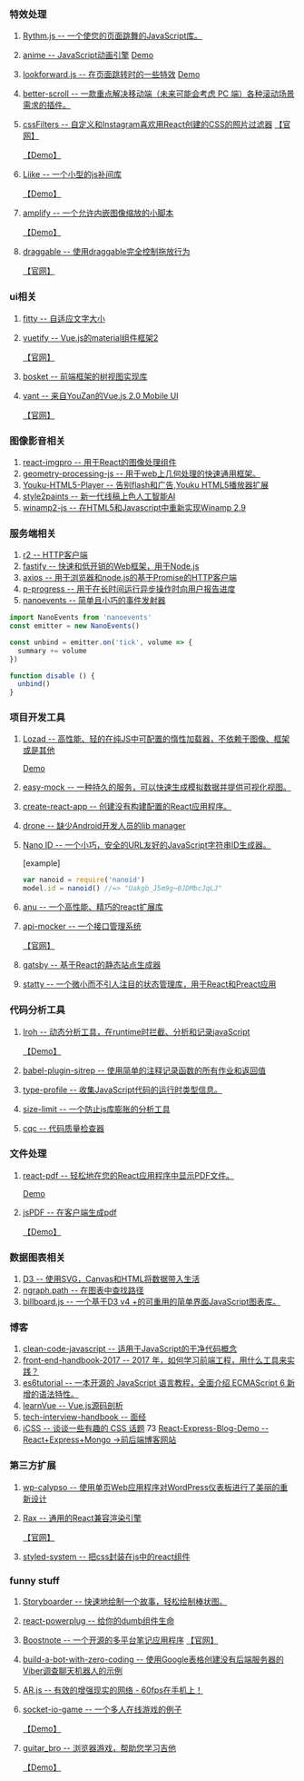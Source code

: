 ### 特效处理
1. [Rythm.js  --  一个使您的页面跳舞的JavaScript库。](https://github.com/Okazari/Rythm.js)
2. [anime -- JavaScript动画引擎](https://github.com/juliangarnier/anime)
    [Demo](https://okazari.github.io/Rythm.js/)
3. [lookforward.js -- 在页面跳转时的一些特效](https://github.com/appleple/lookforward)
    [Demo](https://appleple.github.io/lookforward/)
4. [better-scroll -- 一款重点解决移动端（未来可能会考虑 PC 端）各种滚动场景需求的插件。](https://github.com/ustbhuangyi/better-scroll)
5. [cssFilters -- 自定义和Instagram喜欢用React创建的CSS的照片过滤器](https://github.com/ghosh/cssFilters) [【官网】](http://www.cssfilters.co/)
    
    [【Demo】](https://ustbhuangyi.github.io/better-scroll/#/examples)
6. [Liike -- 一个小型的js补间库](https://github.com/LiikeJS/Liike)

    [【Demo】](https://liike.js.org/)
7. [amplify -- 一个允许内嵌图像缩放的小脚本](https://github.com/charlestati/amplify)
    
    [【Demo】](https://charlestati.github.io/amplify/)
8. [draggable -- 使用draggable完全控制拖放行为](https://github.com/Shopify/draggable)
    
    [【官网】](https://shopify.github.io/draggable/)
### ui相关
1. [fitty -- 自适应文字大小](https://github.com/rikschennink/fitty)
2. [vuetify -- Vue.js的material组件框架2](https://github.com/vuetifyjs/vuetify)
    
    [【官网】](https://vuetifyjs.com/)
3. [bosket -- 前端框架的树视图实现库](https://github.com/elbywan/bosket)
4. [vant -- 来自YouZan的Vue.js 2.0 Mobile UI](https://github.com/youzan/vant)
    
    [【官网】](https://www.youzanyun.com/zanui/vue/component/loading)
### 图像影音相关
1. [react-imgpro  --  用于React的图像处理组件](https://github.com/nitin42/react-imgpro)
2. [geometry-processing-js -- 用于web上几何处理的快速通用框架。](https://github.com/GeometryCollective/geometry-processing-js)
3. [Youku-HTML5-Player  -- 告别flash和广告,Youku HTML5播放器扩展](https://github.com/esterTion/Youku-HTML5-Player)
4. [style2paints -- 新一代线稿上色人工智能AI](https://github.com/lllyasviel/style2paints)
5. [winamp2-js -- 在HTML5和Javascript中重新实现Winamp 2.9](https://github.com/captbaritone/winamp2-js)
### 服务端相关
1. [r2 -- HTTP客户端](https://github.com/mikeal/r2)
2. [fastify -- 快速和低开销的Web框架，用于Node.js](https://github.com/fastify/fastify)
3. [axios  --  用于浏览器和node.js的基于Promise的HTTP客户端](https://github.com/mzabriskie/axios)
4. [p-progress -- 用于在长时间运行异步操作时向用户报告进度](https://github.com/sindresorhus/p-progress)
5. [nanoevents -- 简单且小巧的事件发射器](https://github.com/ai/nanoevents)
```js
import NanoEvents from 'nanoevents'
const emitter = new NanoEvents()

const unbind = emitter.on('tick', volume => {
  summary += volume
})

function disable () {
  unbind()
}
```
### 项目开发工具
1. [Lozad -- 高性能、轻的在纯JS中可配置的惰性加载器，不依赖于图像、框架或是其他](https://github.com/ApoorvSaxena/lozad.js)

    [Demo](https://apoorv.pro/lozad.js/demo/index.html)
2. [easy-mock  --  一种持久的服务，可以快速生成模拟数据并提供可视化视图。](https://github.com/easy-mock/easy-mock)
3. [create-react-app -- 创建没有构建配置的React应用程序。](https://github.com/facebookincubator/create-react-app)
4. [drone -- 缺少Android开发人员的lib manager](https://github.com/cesarferreira/drone)
5. [Nano ID -- 一个小巧，安全的URL友好的JavaScript字符串ID生成器。](https://github.com/ai/nanoid)
    
    [example]
    ```js
    var nanoid = require('nanoid')
    model.id = nanoid() //=> "Uakgb_J5m9g~0JDMbcJqLJ"
    ```
6. [anu -- 一个高性能、精巧的react扩展库](https://github.com/RubyLouvre/anu)
7. [api-mocker -- 一个接口管理系统](https://github.com/DXY-F2E/api-mocker)

    [【官网】](https://rubylouvre.github.io/anu/)
8. [gatsby -- 基于React的静态站点生成器](https://github.com/gatsbyjs/gatsby)
9. [statty -- 一个微小而不引人注目的状态管理库，用于React和Preact应用](https://github.com/vesparny/statty)
### 代码分析工具
1. [Iroh -- 动态分析工具，在runtime时拦截、分析和记录javaScript](https://github.com/maierfelix/Iroh)

    [【Demo】](https://maierfelix.github.io/Iroh/examples/execution-path/)
2. [babel-plugin-sitrep -- 使用简单的注释记录函数的所有作业和返回值](https://github.com/tkh44/babel-plugin-sitrep)
3. [type-profile -- 收集JavaScript代码的运行时类型信息。](https://github.com/fhinkel/type-profile)
4. [size-limit -- 一个防止js库膨胀的分析工具](https://github.com/ai/size-limit)
5. [cqc -- 代码质量检查器](https://github.com/xcatliu/cqc)
### 文件处理
1. [react-pdf -- 轻松地在您的React应用程序中显示PDF文件。](https://github.com/wojtekmaj/react-pdf)

    [Demo](http://projekty.wojtekmaj.pl/react-pdf/)
2. [jsPDF -- 在客户端生成pdf](https://github.com/MrRio/jsPDF)
    
    [【Demo】](http://rawgit.com/MrRio/jsPDF/master/)
### 数据图表相关
1. [D3 -- 使用SVG，Canvas和HTML将数据带入生活](https://github.com/d3/d3)
2. [ngraph.path -- 在图表中查找路径](https://github.com/anvaka/ngraph.path)
3. [billboard.js -- 一个基于D3 v4 +的可重用的简单界面JavaScript图表库。](https://github.com/naver/billboard.js)
### 博客
1. [clean-code-javascript -- 适用于JavaScript的干净代码概念](https://github.com/ryanmcdermott/clean-code-javascript)
2. [front-end-handbook-2017 -- 2017 年，如何学习前端工程，用什么工具来实践？](https://github.com/xitu/front-end-handbook-2017)
3. [es6tutorial -- 一本开源的 JavaScript 语言教程，全面介绍 ECMAScript 6 新增的语法特性。](https://github.com/ruanyf/es6tutorial)
4. [learnVue -- Vue.js源码剖析](https://github.com/answershuto/learnVue)
5. [tech-interview-handbook -- 面经](https://github.com/yangshun/tech-interview-handbook)
6. [iCSS -- 谈谈一些有趣的 CSS 话题](https://github.com/chokcoco/iCSS)
73 [React-Express-Blog-Demo -- React+Express+Mongo ->前后端博客网站](https://github.com/Nealyang/React-Express-Blog-Demo)
### 第三方扩展
1. [wp-calypso -- 使用单页Web应用程序对WordPress仪表板进行了美丽的重新设计](https://github.com/Automattic/wp-calypso)
2. [Rax -- 通用的React兼容渲染引擎](https://github.com/alibaba/rax)
    
    [【官网】](https://alibaba.github.io/rax/component/text)
3. [styled-system -- 把css封装在js中的react组件](https://github.com/jxnblk/styled-system)
### funny stuff
1. [Storyboarder -- 快速地绘制一个故事，轻松绘制棒状图。](https://github.com/wonderunit/storyboarder)
2. [react-powerplug -- 给你的dumb组件生命 ](https://github.com/renatorib/react-powerplug)
3. [Boostnote -- 一个开源的多平台笔记应用程序](https://github.com/BoostIO/Boostnote)
    [【官网】](https://boostnote.io/)
4. [build-a-bot-with-zero-coding -- 使用Google表格创建没有后端服务器的Viber调查聊天机器人的示例](https://github.com/Viber/build-a-bot-with-zero-coding)
5. [AR.js -- 有效的增强现实的网络 - 60fps在手机上！](https://github.com/jeromeetienne/AR.js)
6. [socket-io-game -- 一个多人在线游戏的例子](https://github.com/sgoedecke/socket-io-game)
    
    [【Demo】](http://socket-blocker.herokuapp.com/)
7. [guitar_bro -- 浏览器游戏，帮助您学习吉他](https://github.com/makaroni4/guitar_bro)
    
    [【Demo】](https://makaroni4.github.io/guitar_bro/)

